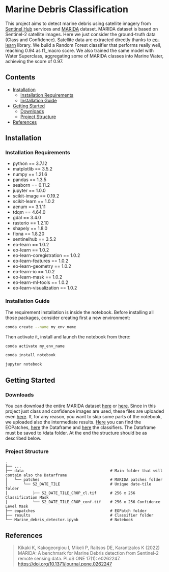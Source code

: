 # Marine Debris Classification

This project aims to detect marine debris using satellite imagery from [Sentinel Hub](https://www.sentinel-hub.com/) services and [MARIDA](https://github.com/marine-debris/marine-debris.github.io) dataset.
MARIDA dataset is based on Sentinel-2 satellite images. Here we just consider the ground-truth data (Class and Confidence).
Satellite data are extracted directly thanks to [eo-learn](https://eo-learn.readthedocs.io/en/latest/index.html) library.
We build a Random Forest classifier that performs really well, reaching 0.94 as f1_macro score. 
We also trained the same model with Water Superclass, aggregating some of MARIDA classes into Marine Water, achieving the score of 0.97.

## Contents

- [Installation](#installation)
	- [Installation Requirements](#installation-requirements)
	- [Installation Guide](#installation-guide)
- [Getting Started](#getting-started)
	- [Downloads](#downloads)
	- [Project Structure](#project-structure)
- [References](#references)

## Installation

### Installation Requirements
- python == 3.7.12
- matplotlib == 3.5.2
- numpy == 1.21.6
- pandas == 1.3.5
- seaborn == 0.11.2
- jupyter == 1.0.0
- scikit-image == 0.19.2
- scikit-learn == 1.0.2
- aenum == 3.1.11
- tdqm == 4.64.0
- gdal == 3.4.0
- rasterio == 1.2.10
- shapely == 1.8.0
- fiona == 1.8.20
- sentinelhub == 3.5.2
- eo-learn == 1.0.2
- eo-learn == 1.0.2
- eo-learn-coregistration == 1.0.2
- eo-learn-features == 1.0.2
- eo-learn-geometry == 1.0.2
- eo-learn-io == 1.0.2
- eo-learn-mask == 1.0.2
- eo-learn-ml-tools == 1.0.2
- eo-learn-visualization == 1.0.2

### Installation Guide

The requirement installation is inside the notebook.
Before installing all those packages, consider creating first a new environment:
```bash
conda create --name my_env_name
```
Then activate it, install and launch the notebook from there:
```bash
conda activate my_env_name
```
```bash
conda install notebook
```
```bash
jupyter notebook
```

## Getting Started

### Downloads

You can download the entire MARIDA dataset [here](https://zenodo.org/record/5151941#.Yuf0wWPP23A) or [here](https://mlhub.earth/data/marida_v1). 
Since in this project just class and confidence images are used, these files are uploaded even [here](https://bit.ly/3PQNi4x).
If, for any reason, you want to skip some parts of the notebook, we uploaded also the intermediate results.
[Here](https://bit.ly/3PVTTdH) you can find the EOPatches, [here](https://bit.ly/3OWiApa) the Dataframe and [here](https://bit.ly/3QhtFCf) the classifiers.
The Dataframe must be saved to /data folder.
At the end the structure should be as described below.

### Project Structure

    .
    ├── ...
    ├── data                                      # Main folder that will contain also the Datarframe
    │   └── patches                               # MARIDA patches folder
    │       └── S2_DATE_TILE                      # Unique date-tile folder
    │           ├── S2_DATE_TILE_CROP_cl.tif      # 256 x 256 Classification Mask
    │           └── S2_DATE_TILE_CROP_conf.tif    # 256 x 256 Confidence Level Mask
    ├── eopatches                                 # EOPatch folder
    ├── results                                   # Classifier folder
    └── Marine_debris_detector.ipynb              # Notebook

## References

 > Kikaki K, Kakogeorgiou I, Mikeli P, Raitsos DE, Karantzalos K (2022) MARIDA: A benchmark for Marine Debris detection from Sentinel-2 remote sensing data. PLoS ONE 17(1): e0262247. https://doi.org/10.1371/journal.pone.0262247

